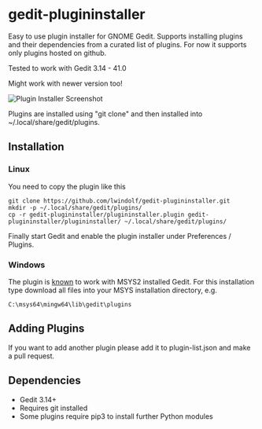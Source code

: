 # gedit-plugininstaller

Easy to use plugin installer for GNOME Gedit. Supports installing plugins and their dependencies from a curated list of plugins. For now it supports only plugins hosted on github.

Tested to work with Gedit 3.14 - 41.0

Might work with newer version too!

![Plugin Installer Screenshot](https://lzone.de/images/gedit-plugininstaller.png)

Plugins are installed using "git clone" and then installed into ~/.local/share/gedit/plugins.

## Installation

### Linux

You need to copy the plugin like this

    git clone https://github.com/lwindolf/gedit-plugininstaller.git
    mkdir -p ~/.local/share/gedit/plugins/
    cp -r gedit-plugininstaller/plugininstaller.plugin gedit-plugininstaller/plugininstaller/ ~/.local/share/gedit/plugins/

Finally start Gedit and enable the plugin installer under Preferences / Plugins.

### Windows

The plugin is [known](https://github.com/lwindolf/gedit-plugininstaller/issues/5) to work with MSYS2 installed Gedit. For this installation type download all files into your MSYS installation directory, e.g.

    C:\msys64\mingw64\lib\gedit\plugins

## Adding Plugins

If you want to add another plugin please add it to plugin-list.json and make a pull request.

## Dependencies

* Gedit 3.14+
* Requires git installed
* Some plugins require pip3 to install further Python modules
